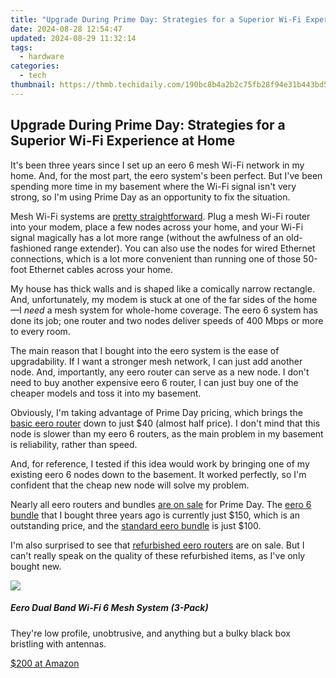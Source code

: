 ```yaml
---
title: "Upgrade During Prime Day: Strategies for a Superior Wi-Fi Experience at Home"
date: 2024-08-28 12:54:47
updated: 2024-08-29 11:32:14
tags:
  - hardware
categories:
  - tech
thumbnail: https://thmb.techidaily.com/190bc8b4a2b2c75fb28f94e31b443bd5a1a2add3f40bf2451de84693ef89aead.jpeg
---
```


## Upgrade During Prime Day: Strategies for a Superior Wi-Fi Experience at Home

It's been three years since I set up an eero 6 mesh Wi-Fi network in my home. And, for the most part, the eero system's been perfect. But I've been spending more time in my basement where the Wi-Fi signal isn't very strong, so I'm using Prime Day as an opportunity to fix the situation.

 Mesh Wi-Fi systems are [pretty straightforward](https://easy-unlock-android.techidaily.com/in-2024-the-ultimate-guide-to-motorola-edge-2023-pattern-lock-screen-everything-you-need-to-know-by-drfone-android/). Plug a mesh Wi-Fi router into your modem, place a few nodes across your home, and your Wi-Fi signal magically has a lot more range (without the awfulness of an old-fashioned range extender). You can also use the nodes for wired Ethernet connections, which is a lot more convenient than running one of those 50-foot Ethernet cables across your home.

 My house has thick walls and is shaped like a comically narrow rectangle. And, unfortunately, my modem is stuck at one of the far sides of the home—I _need_ a mesh system for whole-home coverage. The eero 6 system has done its job; one router and two nodes deliver speeds of 400 Mbps or more to every room.

 The main reason that I bought into the eero system is the ease of upgradability. If I want a stronger mesh network, I can just add another node. And, importantly, any eero router can serve as a new node. I don't need to buy another expensive eero 6 router, I can just buy one of the cheaper models and toss it into my basement.

 Obviously, I'm taking advantage of Prime Day pricing, which brings the [basic eero router](https://amazon.com/dp/B07WGJ8ZD3?tag=htgprimedaysite-20h-router/dp/B07WGJ8ZD3?) down to just $40 (almost half price). I don't mind that this node is slower than my eero 6 routers, as the main problem in my basement is reliability, rather than speed.

 And, for reference, I tested if this idea would work by bringing one of my existing eero 6 nodes down to the basement. It worked perfectly, so I'm confident that the cheap new node will solve my problem.

 Nearly all eero routers and bundles [are on sale](https://www.amazon.com/stores/page/1543F8A6-D787-4CB6-8317-BFD2C618A3B6?tag=htgprimedaysite-20) for Prime Day. The [eero 6 bundle](https://amazon.com/dp/B085WSCTS4?tag=htgprimedaysite-20) that I bought three years ago is currently just $150, which is an outstanding price, and the [standard eero bundle](https://amazon.com/dp/B0C41FK17W?tag=htgprimedaysite-20) is just $100.

 I'm also surprised to see that [refurbished eero routers](https://eero.com/deals) are on sale. But I can't really speak on the quality of these refurbished items, as I've only bought new.

![](https://static1.howtogeekimages.com/wordpress/wp-content/uploads/2023/06/21ck7zi6obl-_sl500_-2.jpg) 

#####  Eero Dual Band Wi-Fi 6 Mesh System (3-Pack)

They're low profile, unobtrusive, and anything but a bulky black box bristling with antennas.

[$200 at Amazon](https://amazon.com/dp/B085WSCTS4?tag=htgprimedaysite-20)

<ins class="adsbygoogle"
     style="display:block"
     data-ad-format="autorelaxed"
     data-ad-client="ca-pub-7571918770474297"
     data-ad-slot="1223367746"></ins>



<ins class="adsbygoogle"
     style="display:block"
     data-ad-client="ca-pub-7571918770474297"
     data-ad-slot="8358498916"
     data-ad-format="auto"
     data-full-width-responsive="true"></ins>
